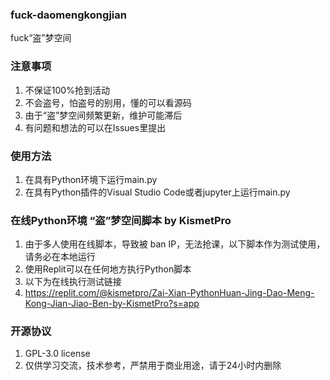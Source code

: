 ### fuck-daomengkongjian
fuck“盗”梦空间
### 注意事项
1. 不保证100%抢到活动
2. 不会盗号，怕盗号的别用，懂的可以看源码
3. 由于“盗”梦空间频繁更新，维护可能滞后
4. 有问题和想法的可以在Issues里提出
### 使用方法
1. 在具有Python环境下运行main.py
2. 在具有Python插件的Visual Studio Code或者jupyter上运行main.py
### 在线Python环境 “盗”梦空间脚本 by KismetPro
1. 由于多人使用在线脚本，导致被 ban IP，无法抢课，以下脚本作为测试使用，请务必在本地运行
2. 使用Replit可以在任何地方执行Python脚本
3. 以下为在线执行测试链接
4. https://replit.com/@kismetpro/Zai-Xian-PythonHuan-Jing-Dao-Meng-Kong-Jian-Jiao-Ben-by-KismetPro?s=app
### 开源协议
1. GPL-3.0 license
2. 仅供学习交流，技术参考，严禁用于商业用途，请于24小时内删除
